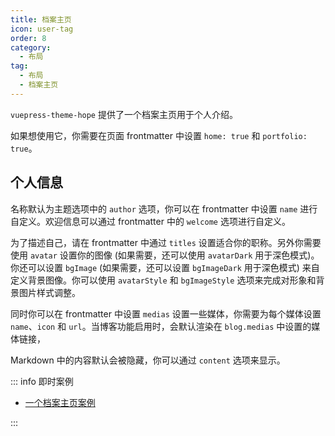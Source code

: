 ```yaml
---
title: 档案主页
icon: user-tag
order: 8
category:
  - 布局
tag:
  - 布局
  - 档案主页
---
```


`vuepress-theme-hope` 提供了一个档案主页用于个人介绍。

如果想使用它，你需要在页面 frontmatter 中设置 `home: true` 和 `portfolio: true`。

## 个人信息

名称默认为主题选项中的 `author` 选项，你可以在 frontmatter 中设置 `name` 进行自定义。欢迎信息可以通过 frontmatter 中的 `welcome` 选项进行自定义。

为了描述自己，请在 frontmatter 中通过 `titles` 设置适合你的职称。另外你需要使用 `avatar` 设置你的图像 (如果需要，还可以使用 `avatarDark` 用于深色模式)。 你还可以设置 `bgImage` (如果需要，还可以设置 `bgImageDark` 用于深色模式) 来自定义背景图像。你可以使用 `avatarStyle` 和 `bgImageStyle` 选项来完成对形象和背景图片样式调整。

同时你可以在 frontmatter 中设置 `medias` 设置一些媒体，你需要为每个媒体设置 `name`、`icon` 和 `url`。当博客功能启用时，会默认渲染在 `blog.medias` 中设置的媒体链接，

Markdown 中的内容默认会被隐藏，你可以通过 `content` 选项来显示。

::: info 即时案例

- [一个档案主页案例](../../demo/portfolio-home.md)

:::

